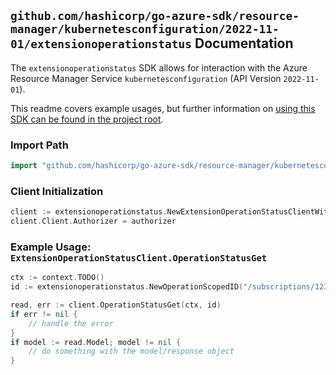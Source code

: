 
## `github.com/hashicorp/go-azure-sdk/resource-manager/kubernetesconfiguration/2022-11-01/extensionoperationstatus` Documentation

The `extensionoperationstatus` SDK allows for interaction with the Azure Resource Manager Service `kubernetesconfiguration` (API Version `2022-11-01`).

This readme covers example usages, but further information on [using this SDK can be found in the project root](https://github.com/hashicorp/go-azure-sdk/tree/main/docs).

### Import Path

```go
import "github.com/hashicorp/go-azure-sdk/resource-manager/kubernetesconfiguration/2022-11-01/extensionoperationstatus"
```


### Client Initialization

```go
client := extensionoperationstatus.NewExtensionOperationStatusClientWithBaseURI("https://management.azure.com")
client.Client.Authorizer = authorizer
```


### Example Usage: `ExtensionOperationStatusClient.OperationStatusGet`

```go
ctx := context.TODO()
id := extensionoperationstatus.NewOperationScopedID("/subscriptions/12345678-1234-9876-4563-123456789012/resourceGroups/some-resource-group", "extensionValue", "operationIdValue")

read, err := client.OperationStatusGet(ctx, id)
if err != nil {
	// handle the error
}
if model := read.Model; model != nil {
	// do something with the model/response object
}
```
